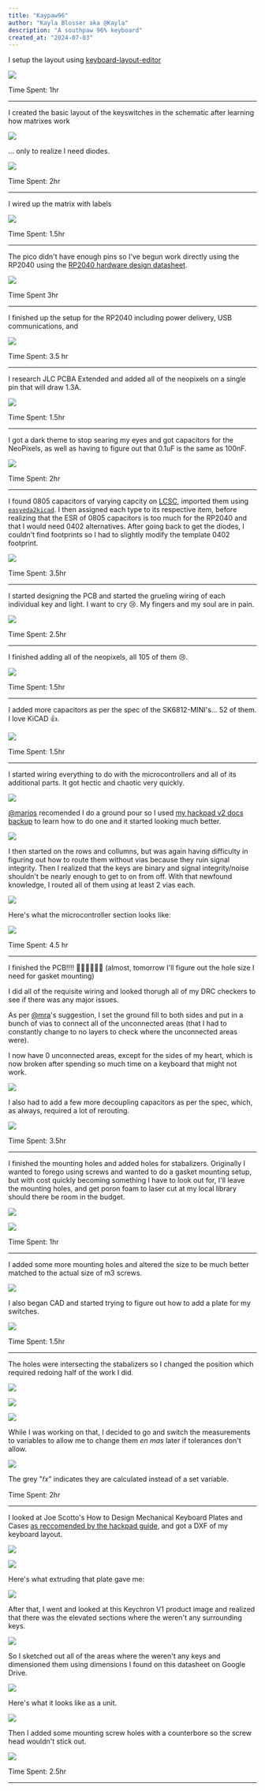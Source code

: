 ```yaml
---
title: "Kaypaw96"
author: "Kayla Blosser aka @Kayla"
description: "A southpaw 96% keyboard"
created_at: "2024-07-03"
---
```

I setup the layout using [keyboard-layout-editor](https://keyboard-layout-editor.com/)

![](https://hc-cdn.hel1.your-objectstorage.com/s/v3/ee1725c6bd7e4fd20f30cdcb9966434611b743f4_image.png)

Time Spent: 1hr

---

I created the basic layout of the keyswitches in the schematic after learning how matrixes work

![](https://hc-cdn.hel1.your-objectstorage.com/s/v3/18f0e79148acda34cb0deea40d169ac21999fda4_image.png)

... only to realize I need diodes.

![](https://hc-cdn.hel1.your-objectstorage.com/s/v3/7b2b6222051b8629493235d64f7ba329b0ca0616_image.png)

Time Spent: 2hr

---

I wired up the matrix with labels

![](https://hc-cdn.hel1.your-objectstorage.com/s/v3/a3a0ca186cb5de0d7edd43af8fb941454b406b0a_image.png)

Time Spent: 1.5hr

---

The pico didn't have enough pins so I've begun work directly using the RP2040 using the [RP2040 hardware design datasheet](https://datasheets.raspberrypi.com/rp2040/hardware-design-with-rp2040.pdf).

![](https://hc-cdn.hel1.your-objectstorage.com/s/v3/5e6719d96c81a1639f9b2c05f53cf33184b02999_image.png)

Time Spent 3hr

---

I finished up the setup for the RP2040 including power delivery, USB communications, and 

![](https://hc-cdn.hel1.your-objectstorage.com/s/v3/628352ad440f64f340b11410bc5efb963d06fffd_image.png)


Time Spent: 3.5 hr

---

I research JLC PCBA Extended and added all of the neopixels on a single pin that will draw 1.3A.

![](https://hc-cdn.hel1.your-objectstorage.com/s/v3/af1464ef197b6ba9b5433839f6e94bf1095fa65c_image.png)

Time Spent: 1.5hr

---

I got a dark theme to stop searing my eyes and got capacitors for the NeoPixels, as well as having to figure out that 0.1uF is the same as 100nF.

![](https://hc-cdn.hel1.your-objectstorage.com/s/v3/bc9e8e9d4b430f0bbe956d89ae7ef471cf1f8c21_image.png)

Time Spent: 2hr

---

I found 0805 capacitors of varying capcity on [LCSC](https://lcsc.com/), imported them using [`easyeda2kicad`](https://github.com/uPesy/easyeda2kicad.py). I then assigned each type to its respective item, before realizing that the ESR of 0805 capacitors is too much for the RP2040 and that I would need 0402 alternatives. After going back to get the diodes, I couldn't find footprints so I had to slightly modify the template 0402 footprint.

![](https://hc-cdn.hel1.your-objectstorage.com/s/v3/962c379ded31283c0a6f65fe54aaf0208e1df729_image.png)

Time Spent: 3.5hr

---

I started designing the PCB and started the grueling wiring of each individual key and light. I want to cry 😢. My fingers and my soul are in pain.

![](https://hc-cdn.hel1.your-objectstorage.com/s/v3/199011b9da2bc830c324a42149f0a03e34c708a7_image.png)

Time Spent: 2.5hr

---

I finished adding all of the neopixels, all 105 of them 😢.

![](https://hc-cdn.hel1.your-objectstorage.com/s/v3/0f102d579128bc67d136db932ba23f202447350d_image.png)

Time Spent: 1.5hr

---

I added more capacitors as per the spec of the SK6812-MINI's... 52 of them. I love KiCAD 👍.

![](https://hc-cdn.hel1.your-objectstorage.com/s/v3/6c4dc1273d6f9d76a6ed650c2f125c67bf88eb20_image.png)

Time Spent: 1.5hr

---

I started wiring everything to do with the microcontrollers and all of its additional parts. It got hectic and chaotic very quickly.

![](https://hc-cdn.hel1.your-objectstorage.com/s/v3/1e0f04a5d4fcb4cd1c6c4c167b1d69f078d8bccd_image.png)

[@marios](https://github.com/GalaxyGamingBoy) recomended I do a ground pour so I used [my hackpad v2 docs backup](https://hackpad-v2-backup.pages.dev/advancedguide#ground%20pour) to learn how to do one and it started looking much better.

![](https://hc-cdn.hel1.your-objectstorage.com/s/v3/09153d51440f6414125a32762c351b49b26227b6_image.png)

I then started on the rows and collumns, but was again having difficulty in figuring out how to route them without vias because they ruin signal integrity. Then I realized that the keys are binary and signal integrity/noise shouldn't be nearly enough to get to on from off. With that newfound knowledge, I routed all of them using at least 2 vias each.

![](https://hc-cdn.hel1.your-objectstorage.com/s/v3/d4223af62206f5d99a0af37c053a55044a9c55f1_image.png)

Here's what the microcontroller section looks like:

![](https://hc-cdn.hel1.your-objectstorage.com/s/v3/8789ec09fb7e36c1c7a2b376b1e868c50966dc41_image.png)

Time Spent: 4.5 hr

---

I finished the PCB!!!! 🎊🥳💃🎉📢📣 (almost, tomorrow I'll figure out the hole size I need for gasket mounting)

I did all of the requisite wiring and looked thorugh all of my DRC checkers to see if there was any major issues.

As per [@mra](https://github.com/MichaByte)'s suggestion, I set the ground fill to both sides and put in a bunch of vias to connect all of the unconnected areas (that I had to constantly change to no layers to check where the unconnected areas were).

I now have 0 unconnected areas, except for the sides of my heart, which is now broken after spending so much time on a keyboard that might not work.

![](https://hc-cdn.hel1.your-objectstorage.com/s/v3/715b3190ecb2dc63c2680e1454ab7009639b5550_image.png)

I also had to add a few more decoupling capacitors as per the spec, which, as always, required a lot of rerouting.

![](https://hc-cdn.hel1.your-objectstorage.com/s/v3/fbb6ea6decf185ebf913c7b77f0a7d98101782df_image.png)

Time Spent: 3.5hr

---

I finished the mounting holes and added holes for stabalizers. Originally I wanted to forego using screws and wanted to do a gasket mounting setup, but with cost quickly becoming something I have to look out for, I'll leave the mounting holes, and get poron foam to laser cut at my local library should there be room in the budget.

![](https://hc-cdn.hel1.your-objectstorage.com/s/v3/22c9884f2c6bb00e12e90d567b5b5a02abd7370e_image.png)

![](https://hc-cdn.hel1.your-objectstorage.com/s/v3/c07e9161458d1a15d8bfe113bbab5cb01e940622_image.png)

Time Spent: 1hr

---

I added some more mounting holes and altered the size to be much better matched to the actual size of m3 screws.

![](https://hc-cdn.hel1.your-objectstorage.com/s/v3/1a15580df9dcf5cc04aca85b4971ac32b9d3a9f2_image.png)

I also began CAD and started trying to figure out how to add a plate for my switches.

![](https://hc-cdn.hel1.your-objectstorage.com/s/v3/33a10dfc5320d5261699ccb3653b07a8fb749d55_image.png)

Time Spent: 1.5hr

---

The holes were intersecting the stabalizers so I changed the position which required redoing half of the work I did.

![](https://hc-cdn.hel1.your-objectstorage.com/s/v3/739f4c91b62ef06cd610a85bc7ff1dbd35691d43_image.png)

![](https://hc-cdn.hel1.your-objectstorage.com/s/v3/d369163766ed07542c1b771d145b08ea510d554c_image.png)

![](https://hc-cdn.hel1.your-objectstorage.com/s/v3/f465c7b7e9a7cbbe0b9b26e1a5a38b08aa6d3fdb_image.png)

While I was working on that, I decided to go and switch the measurements to variables to allow me to change them *en mas* later if tolerances don't allow.

![](https://hc-cdn.hel1.your-objectstorage.com/s/v3/5a10b27e9b45d811591f30ed3a52f0ab01b5b524_image.png)

The grey "𝑓𝑥" indicates they are calculated instead of a set variable.

Time Spent: 2hr

---

I looked at Joe Scotto's How to Design Mechanical Keyboard Plates and Cases [as reccomended by the hackpad guide](https://hackpad.hackclub.com/resources), and got a DXF of my keyboard layout.

![](https://hc-cdn.hel1.your-objectstorage.com/s/v3/a0f09f938b1bc08be35bbe01c380dfd9efd3ebcb_image.png)

![](https://hc-cdn.hel1.your-objectstorage.com/s/v3/3b10ea10024651e0685144ded0c1257a5446c387_image.png)

Here's what extruding that plate gave me:

![](https://hc-cdn.hel1.your-objectstorage.com/s/v3/60860960621cc92958883212a19fe0e59e82ba57_image.png)

After that, I went and looked at this Keychron V1 product image and realized that there was the elevated sections where the weren't any surrounding keys.

![](https://hc-cdn.hel1.your-objectstorage.com/s/v3/a634fd5a1913ac03455aa6761e70d594d9bf5c4e_keychron.webp.png)

So I sketched out all of the areas where the weren't any keys and dimensioned them using dimensions I found on this datasheet on Google Drive.

![](https://hc-cdn.hel1.your-objectstorage.com/s/v3/928b2a243a3f5e465ddb240a74f1a50319ca09eb_image.png)

Here's what it looks like as a unit.

![](https://hc-cdn.hel1.your-objectstorage.com/s/v3/bca3440b6990f9fae275319474013471fcafe843_image.png)

Then I added some mounting screw holes with a counterbore so the screw head wouldn't stick out.

![](https://hc-cdn.hel1.your-objectstorage.com/s/v3/53160d2128d986d0d1edbd549c60317b64868fdf_image.png)


Time Spent: 2.5hr

---